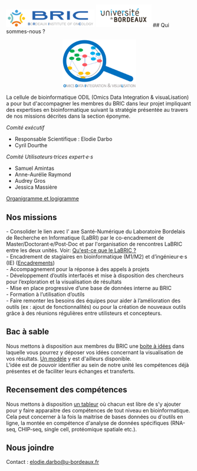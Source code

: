 <img src="horizontal-bric-1.png" alt="BRIC" width="240"/> 
<img src="UB.jpg" alt="UB" width="150"/>
## Qui sommes-nous ?

<p style="text-align: center;"><img src="test_logo3.png" alt="ODILE" width="200"/></p>

<div class=text-justify>
La cellule de bioinformatique ODIL (Omics Data Integration & visuaLisation) a pour but d'accompagner les membres du BRIC dans leur projet impliquant des expertises en bioinformatique suivant la stratégie présentée au travers de nos missions décrites dans la section éponyme.
</div>

_Comité exécutif_
-	Responsable Scientifique : Elodie Darbo
-	Cyril Dourthe

_Comité Utilisateurs·trices expert·e·s_
-	Samuel Amintas
-	Anne-Aurélie Raymond
-	Audrey Gros
-	Jessica Massière

[Organigramme et logigramme](docs/presentation_gramme.md)

## Nos missions

<div class=text-justify>
-	Consolider le lien avec l' axe Santé-Numérique du Laboratoire Bordelais de Recherche en Informatique (LaBRI) par le co-encadrement de Master/Doctorant·e/Post-Doc et par l'organisation de rencontres LaBRIC entre les deux unités. Voir: <a href="docs/LaBRIC.md">Qu'est-ce que le LaBRIC ?</a>
</div>
<div class=text-justify>
-	Encadrement de stagiaires en bioinformatique (M1/M2) et d’ingénieur·e·s (IE) (<a href="docs/encadrement.md">Encadrements</a>)
</div>
<div class=text-justify>
-	Accompagnement pour la réponse à des appels à projets
</div>
<div class=text-justify>
-	Développement d’outils interfacés et mise à disposition des chercheurs pour l’exploration et la visualisation de résultats
</div>
<div class=text-justify>
-	Mise en place progressive d’une base de données interne au BRIC
</div>
<div class=text-justify>
-	Formation à l’utilisation d’outils
</div>
<div class=text-justify>
-	Faire remonter les besoins des équipes pour aider à l’amélioration des outils (ex : ajout de fonctionnalités) ou pour la création de nouveaux outils grâce à des réunions régulières entre utilisteurs et concepteurs.
</div>

## Bac à sable

<div class=text-justify>
Nous mettons à disposition aux membres du BRIC une <a href="https://bricbordeaux.sharepoint.com/:f:/s/Bioinformatique-ODILE/EmxWqC8e19hAnHp3BQSGqKEBFhAwiiDrJs9gmGC_MIia8g?e=80eBpz">boite à idées</a> dans laquelle vous pourrez y déposer vos idées concernant la visualisation de vos résultats. <a href="https://bricbordeaux.sharepoint.com/:w:/s/Bioinformatique-ODILE/Ea2afKky_QdJjeY8pDzz2rwBYhwmXL-2KREUOgOLUKN98A?e=VdcPhy"> Un modèle</a> y est d'ailleurs disponible. 
</div>

<div class=text-justify>
L'idée est de pouvoir identifier au sein de notre unité les compétences déjà présentes et de faciliter leurs échanges et transferts.
</div>

## Recensement des compétences

Nous mettons à disposition [un tableur](https://bricbordeaux.sharepoint.com/:x:/s/Bioinformatique-ODILE/Ee_IXmXP3r1LlPqMqxGpE40BX_I_AYMhtoLguku24_Qj5g?e=IrDkgL) où chacun est libre de s'y ajouter pour y faire apparaitre des compétences de tout niveau en bioinformatique. Cela peut concerner à la fois la maitrise de bases données ou d'outils en ligne, la montée en compétence d'analyse de données spécifiques (RNA-seq, CHIP-seq, single cell, protéomique spatiale etc.).

## Nous joindre

Contact : elodie.darbo@u-bordeaux.fr
